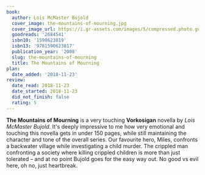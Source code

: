 ```yaml
---
book:
  author: Lois McMaster Bujold
  cover_image: the-mountains-of-mourning.jpg
  cover_image_url: https://i.gr-assets.com/images/S/compressed.photo.goodreads.com/books/1328024482l/2684541.jpg
  goodreads: '2684541'
  isbn10: '1590623819'
  isbn13: '9781590623817'
  publication_year: '2008'
  slug: the-mountains-of-mourning
  title: The Mountains of Mourning
plan:
  date_added: '2018-11-23'
review:
  date_read: 2018-11-23
  date_started: 2018-11-23
  did_not_finish: false
  rating: 5
---
```


**The Mountains of Mourning** is a very touching **Vorkosigan** novella by *Lois McMaster Bujold*. It's deeply impressive to me how very emotional and touching this novella gets in under 150 pages, while still maintaining the character and tone of the overall series. Our favourite hero, Miles, confronts a backwater village while investigating a child murder. The crippled man confronting a society where killing crippled children is more than just tolerated – and at no point Bujold goes for the easy way out. No good vs evil here, oh no, just heartbreak.
